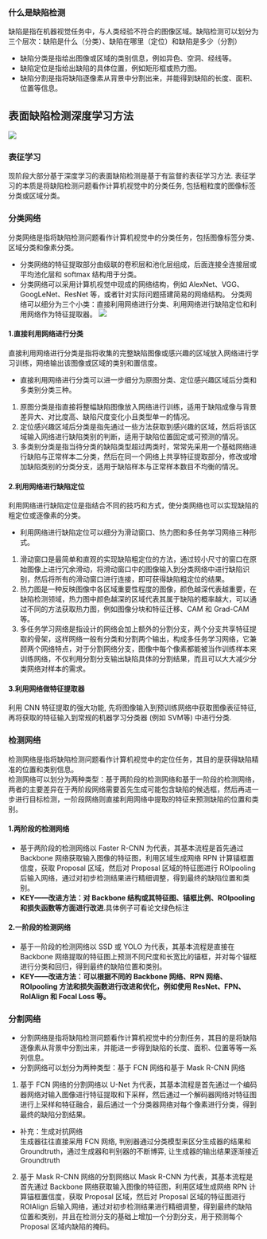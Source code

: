 
### 什么是缺陷检测
缺陷是指在机器视觉任务中，与人类经验不符合的图像区域。缺陷检测可以划分为三个层次：缺陷是什么（分类）、缺陷在哪里（定位）和缺陷是多少（分割）
- 缺陷分类是指给出图像或区域的类别信息，例如异色、空洞、经线等。
- 缺陷定位是指给出缺陷的具体位置，例如矩形框或热力图。
- 缺陷分割是指将缺陷逐像素从背景中分割出来，并能得到缺陷的长度、面积、位置等信息。

##  表面缺陷检测深度学习方法
![](https://github.com/OctoberEnd/verbose-invention/blob/main/%E7%BC%BA%E9%99%B7%E6%A3%80%E6%B5%8B%E6%96%B9%E6%B3%95.jpg?raw=true)
### 表征学习
现阶段大部分基于深度学习的表面缺陷检测是基于有监督的表征学习方法. 表征学习的本质是将缺陷检测问题看作计算机视觉中的分类任务, 包括粗粒度的图像标签分类或区域分类。
### 分类网络
分类网络是指将缺陷检测问题看作计算机视觉中的分类任务，包括图像标签分类、区域分类和像素分类。   
- 分类网络的特征提取部分由级联的卷积层和池化层组成，后面连接全连接层或平均池化层和 softmax 结构用于分类。
- 分类网络可以采用计算机视觉中现成的网络结构，例如 AlexNet、VGG、GoogLeNet、ResNet 等，或者针对实际问题搭建简易的网络结构。
分类网络可以细分为三个小类：直接利用网络进行分类、利用网络进行缺陷定位和利用网络作为特征提取器。
![](https://github.com/OctoberEnd/verbose-invention/blob/main/%E4%BC%98%E7%BC%BA%E7%82%B9.jpg?raw=true)
#### 1.直接利用网络进行分类
直接利用网络进行分类是指将收集的完整缺陷图像或感兴趣的区域放入网络进行学习训练，网络输出该图像或区域的类别和置信度。
- 直接利用网络进行分类可以进一步细分为原图分类、定位感兴趣区域后分类和多类别分类三种。
1. 原图分类是指直接将整幅缺陷图像放入网络进行训练，适用于缺陷成像与背景差异大、对比度高、缺陷尺度变化小且类型单一的情况。
2. 定位感兴趣区域后分类是指先通过一些方法获取到感兴趣的区域，然后将该区域输入网络进行缺陷类别的判断，适用于缺陷位置固定或可预测的情况。
3. 多类别分类是指当待分类的缺陷类型超过两类时，常常先采用一个基础网络进行缺陷与正常样本二分类，然后在同一个网络上共享特征提取部分，修改或增加缺陷类别的分类分支，适用于缺陷样本与正常样本数目不均衡的情况。
#### 2.利用网络进行缺陷定位
利用网络进行缺陷定位是指结合不同的技巧和方式，使分类网络也可以实现缺陷的粗定位或逐像素的分类。
- 利用网络进行缺陷定位可以细分为滑动窗口、热力图和多任务学习网络三种形式。
1. 滑动窗口是最简单和直观的实现缺陷粗定位的方法，通过较小尺寸的窗口在原始图像上进行冗余滑动，将滑动窗口中的图像输入到分类网络中进行缺陷识别，然后将所有的滑动窗口进行连接，即可获得缺陷粗定位的结果。
2. 热力图是一种反映图像中各区域重要性程度的图像，颜色越深代表越重要，在缺陷检测领域，热力图中颜色越深的区域代表其属于缺陷的概率越大，可以通过不同的方法获取热力图，例如图像分块和特征迁移、CAM 和 Grad-CAM 等。
3. 多任务学习网络是指设计的网络会加上额外的分割分支，两个分支共享特征提取的骨架，这样网络一般有分类和分割两个输出，构成多任务学习网络，它兼顾两个网络特点，对于分割网络分支，图像中每个像素都能被当作训练样本来训练网络，不仅利用分割分支输出缺陷具体的分割结果，而且可以大大减少分类网络对样本的需求。
#### 3.利用网络做特征提取器
利用 CNN 特征提取的强大功能, 先将图像输入到预训练网络中获取图像表征特征, 再将获取的特征输入到常规的机器学习分类器 (例如 SVM等) 中进行分类.
   
### 检测网络
检测网络是指将缺陷检测问题看作计算机视觉中的定位任务，其目的是获得缺陷精准的位置和类别信息。   
检测网络可以划分为两种类型：基于两阶段的检测网络和基于一阶段的检测网络，两者的主要差异在于两阶段网络需要首先生成可能包含缺陷的候选框，然后再进一步进行目标检测，一阶段网络则直接利用网络中提取的特征来预测缺陷的位置和类别。   
#### 1.两阶段的检测网络
- 基于两阶段的检测网络以 Faster R-CNN 为代表，其基本流程是首先通过 Backbone 网络获取输入图像的特征图，利用区域生成网络 RPN 计算锚框置信度，获取 Proposal 区域，然后对 Proposal 区域的特征图进行 ROIpooling 后输入网络，通过对初步检测结果进行精细调整，得到最终的缺陷位置和类别。
- **KEY——改进方法：对 Backbone 结构或其特征图、锚框比例、ROIpooling 和损失函数等方面进行改进**.具体例子可看论文绿色标注
#### 2.一阶段的检测网络
- 基于一阶段的检测网络以 SSD 或 YOLO 为代表，其基本流程是直接在 Backbone 网络提取的特征图上预测不同尺度和长宽比的锚框，并对每个锚框进行分类和回归，得到最终的缺陷位置和类别。
- **KEY——改进方法：可以根据不同的 Backbone 网络、RPN 网络、ROIpooling 方法和损失函数进行改进和优化，例如使用 ResNet、FPN、RoIAlign 和 Focal Loss 等。**

### 分割网络
- 分割网络是指将缺陷检测问题看作计算机视觉中的分割任务，其目的是将缺陷逐像素从背景中分割出来，并能进一步得到缺陷的长度、面积、位置等等一系列信息。
- 分割网络可以划分为两种类型：基于 FCN 网络和基于 Mask R-CNN 网络
1. 基于 FCN 网络的分割网络以 U-Net 为代表，其基本流程是首先通过一个编码器网络对输入图像进行特征提取和下采样，然后通过一个解码器网络对特征图进行上采样和特征融合，最后通过一个分类器网络对每个像素进行分类，得到最终的缺陷分割结果。   
- 补充：生成对抗网络   
生成器往往直接采用 FCN 网络, 判别器通过分类模型来区分生成器的结果和 Groundtruth，通过生成器和判别器的不断博弈, 让生成器的输出结果逐渐接近 Groundtruth   
2. 基于 Mask R-CNN 网络的分割网络以 Mask R-CNN 为代表，其基本流程是首先通过 Backbone 网络获取输入图像的特征图，利用区域生成网络 RPN 计算锚框置信度，获取 Proposal 区域，然后对 Proposal 区域的特征图进行 ROIAlign 后输入网络，通过对初步检测结果进行精细调整，得到最终的缺陷位置和类别，并且在检测分支的基础上增加一个分割分支，用于预测每个 Proposal 区域内缺陷的掩码。
